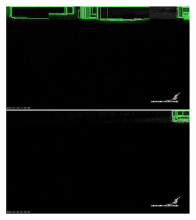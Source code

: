 ![20200729-222115-225120](in/20200729/20200729-222115-225120_0_.jpg)
![20200729-225125-232130](in/20200729/20200729-225125-232130_0_.jpg)

